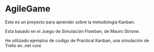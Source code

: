 # AgileGame
Este es un proyecto para aprender sobre la metodologia Kanban.

Esta basado en el Juego de Simulación Flowban, de Mauro Strione.

He utilizado ejemplos de codigo de Practical Kanban, una simulación de Trello en .net core
